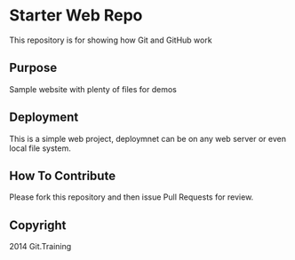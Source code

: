 # Starter Web Repo

This repository is for showing how Git and GitHub work

## Purpose

Sample website with plenty of files for demos

## Deployment

This is a simple web project, deploymnet can be on any web server or even local file system.

## How To Contribute

Please fork this repository and then issue Pull Requests for review.

## Copyright

2014 Git.Training
